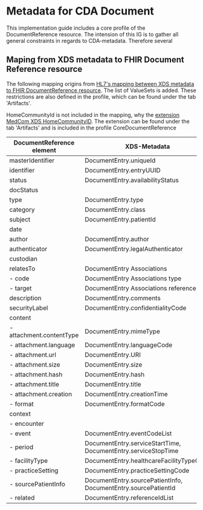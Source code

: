 # Metadata for CDA Document

This implementation guide includes a core profile of the DocumentReference resource. The intension of this IG is to gather all general constraints in regards to CDA-metadata. Therefore several

## Maping from XDS metadata to FHIR Document Reference resource

The following mapping origins from [HL7's mapping between XDS metadata to FHIR DocumentReference resource](https://www.hl7.org/fhir/documentreference-mappings.html#xds). The list of ValueSets is added. These restrictions are also defined in the profile, which can be found under the tab 'Artifacts'. 

HomeCommunityId is not included in the mapping, why the [extension MedCom XDS HomeCommunityID](https://build.fhir.org/ig/medcomdk/dk-medcom-xds-metadata-core/StructureDefinition-medcom-xds-homecommunityid-extension.html). The extension can be found under the tab 'Artifacts' and is included in the profile CoreDocumentReference

| **DocumentReference element** | **XDS-Metadata** | **ValueSet** |
|---|---|---|
|masterIdentifier | DocumentEntry.uniqueId |  |
|identifier | DocumentEntry.entryUUID |  |
|status | DocumentEntry.availabilityStatus |  |
|docStatus |  |  |
|type | DocumentEntry.type | [TypeCode](./ValueSet-MedCom-ihe-core-typecode-VS.html) |
|category | DocumentEntry.class | [ClassCode](./CodeSystem-MedCom-ihe-classcode-CS.html) |
|subject | DocumentEntry.patientId |  |
|date |  |  |
|author | DocumentEntry.author |  |
|authenticator | DocumentEntry.legalAuthenticator |  |
|custodian |  |  |
|relatesTo | DocumentEntry Associations |  |
|- code | DocumentEntry Associations type |  |
|- target | DocumentEntry Associations reference |  |
|description | DocumentEntry.comments |  |
|securityLabel | DocumentEntry.confidentialityCode |  |
|content |  |  |
|- attachment.contentType | DocumentEntry.mimeType | [ContentType](./CodeSystem-MedCom-ihe-mimeType-CS.html) |
|- attachment.language | DocumentEntry.languageCode | [Language](./CodeSystem-MedCom-ihe-LanguageCode-CS.html) |
|- attachment.url | DocumentEntry.URI |  |
|- attachment.size | DocumentEntry.size |  |
|- attachment.hash | DocumentEntry.hash |  |
|- attachment.title | DocumentEntry.title |  |
|- attachment.creation | DocumentEntry.creationTime |  |
|- format | DocumentEntry.formatCode | [FormatCode](./CodeSystem-MedCom-ihe-formatcode-CS.html) |
|context |  |  |
|- encounter |  |  |
|- event | DocumentEntry.eventCodeList | [EventCode](./ValueSet-MedCom-ihe-core-eventcodelist-VS.html) |
|- period | DocumentEntry.serviceStartTime, DocumentEntry.serviceStopTime |  |
|- facilityType | DocumentEntry.healthcareFacilityTypeCode | [FacilityType](./ValueSet-MedCom-ihe-core-HealthcareFacilityTypeCode-VS.html) |
|- practiceSetting | DocumentEntry.practiceSettingCode | [PracticeSetting](./ValueSet-MedCom-ihe-core-PracticeSettingCode-VS.html) |
|- sourcePatientInfo | DocumentEntry.sourcePatientInfo, DocumentEntry.sourcePatientId |  |
|- related | DocumentEntry.referenceIdList |  |